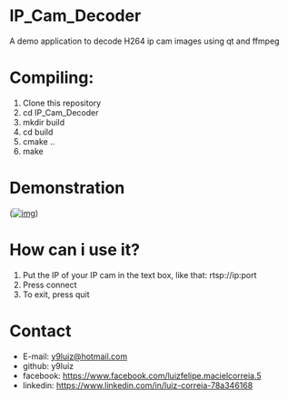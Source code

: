 # IP_Cam_Decoder
A demo application to decode H264 ip cam  images using qt and ffmpeg


# Compiling:

1) Clone this repository
2) cd IP_Cam_Decoder
3) mkdir build
4) cd build
5) cmake ..
6) make


# Demonstration

(<a href="https://ibb.co/qDd5NyB"><img src="https://i.ibb.co/516FrMT/img.jpg" alt="img" border="0"></a>)



# How can i use it?

1) Put the IP of your IP cam in the text box, like that: rtsp://ip:port
2) Press connect
3) To exit, press quit
# Contact
 *  E-mail: y9luiz@hotmail.com
 *  github: y9luiz
 *  facebook: https://www.facebook.com/luizfelipe.macielcorreia.5
 *  linkedin: https://www.linkedin.com/in/luiz-correia-78a346168

